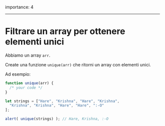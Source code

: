 importance: 4

---

# Filtrare un array per ottenere elementi unici

Abbiamo un array `arr`.

Create una funzione `unique(arr)` che ritorni un array con elementi unici.

Ad esempio:

```js
function unique(arr) {
  /* your code */
}

let strings = ["Hare", "Krishna", "Hare", "Krishna",
  "Krishna", "Krishna", "Hare", "Hare", ":-O"
];

alert( unique(strings) ); // Hare, Krishna, :-O
```
